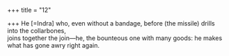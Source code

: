 +++
title = "12"

+++
He [=Indra] who, even without a bandage, before (the missile) drills  into the collarbones,  
joins together the join—he, the bounteous one with many goods: he  makes what has gone awry right again.  